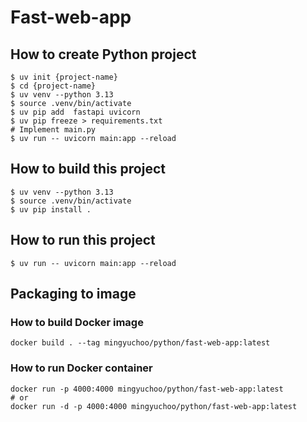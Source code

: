 # Fast-web-app

## How to create Python project

```
$ uv init {project-name}
$ cd {project-name}
$ uv venv --python 3.13
$ source .venv/bin/activate
$ uv pip add  fastapi uvicorn
$ uv pip freeze > requirements.txt
# Implement main.py
$ uv run -- uvicorn main:app --reload
```

## How to build this project

```
$ uv venv --python 3.13
$ source .venv/bin/activate
$ uv pip install .
```

## How to run this project

```
$ uv run -- uvicorn main:app --reload
```

## Packaging to image

### How to build Docker image

```
docker build . --tag mingyuchoo/python/fast-web-app:latest
```

### How to run Docker container

```
docker run -p 4000:4000 mingyuchoo/python/fast-web-app:latest
# or
docker run -d -p 4000:4000 mingyuchoo/python/fast-web-app:latest
```

